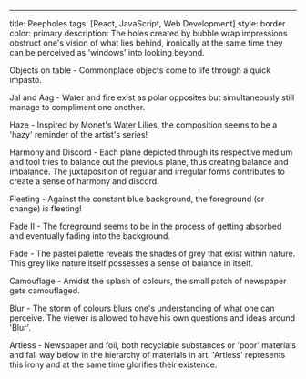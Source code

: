 ---
title: Peepholes
tags: [React, JavaScript, Web Development]
style: border
color: primary
description: The holes created by bubble wrap impressions obstruct one's vision of what lies behind, ironically at the same time they can be perceived as 'windows' into looking beyond.

Objects on table - Commonplace objects come to life through a quick impasto.

Jal and Aag - Water and fire exist as polar opposites but simultaneously still manage to compliment one another.

Haze - Inspired by Monet's Water Lilies, the composition seems to be a 'hazy' reminder of the artist's series!

Harmony and Discord - Each plane depicted through its respective medium and tool tries to balance out the previous plane, thus creating balance and imbalance. The juxtaposition of regular and irregular forms contributes to create a sense of harmony and discord.

Fleeting - Against the constant blue background, the foreground (or change) is fleeting!

Fade II - The foreground seems to be in the process of getting absorbed and eventually fading into the background.

Fade - The pastel palette reveals the shades of grey that exist within nature. This grey like nature itself possesses a sense of balance in itself.

Camouflage - Amidst the splash of colours, the small patch of newspaper gets camouflaged.

Blur - The storm of colours blurs one's understanding of what one can perceive. The viewer is allowed to have his own questions and ideas around 'Blur'.

Artless - Newspaper and foil, both recyclable substances or 'poor' materials and fall way below in the hierarchy of materials in art. 'Artless' represents this irony and at the same time glorifies their existence.
